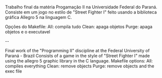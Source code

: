 Trabalho final da matéria Progamação II na Universidade Federal do Paraná.
Consiste em um jogo no estilo de "Street Fighter I" feito usando a biblioteca gráfica Allegro 5 na linguagem C.

Opções do Makefile:
All: compila tudo
Clean: apaga objetos
Purge: apaga objetos e o executavel

--

Final work of the "Programming II" discipline at the Federal University of Paraná - Brazil
Consists of a game in the style of "Street Fighter I" made using the allegro 5 graphic library in the C language.
Makefile options:
All: compiles everything
Clean: remove objects
Purge: remove objects and the exec file


